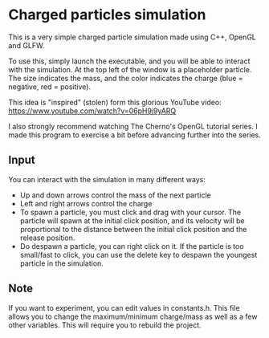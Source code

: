 # Charged particles simulation

This is a very simple charged particle simulation made using C++, OpenGL and GLFW.

To use this, simply launch the executable, and you will be able to interact with the simulation. At the top left of the window is a placeholder particle. The size indicates the mass, and the color indicates the charge (blue = negative, red = positive).

This idea is "inspired" (stolen) form this glorious YouTube video: https://www.youtube.com/watch?v=06pH9i9yARQ

I also strongly recommend watching The Cherno's OpenGL tutorial series. I made this program to exercise a bit before advancing further into the series.

## Input
You can interact with the simulation in many different ways:
- Up and down arrows control the mass of the next particle
- Left and right arrows control the charge
- To spawn a particle, you must click and drag with your cursor. The particle will spawn at the initial click position, and its velocity will be proportional to the distance between the initial click position and the release position.
- Do despawn a particle, you can right click on it. If the particle is too small/fast to click, you can use the delete key to despawn the youngest particle in the simulation.

## Note
If you want to experiment, you can edit values in constants.h. This file allows you to change the maximum/minimum charge/mass as well as a few other variables. This will require you to rebuild the project.
